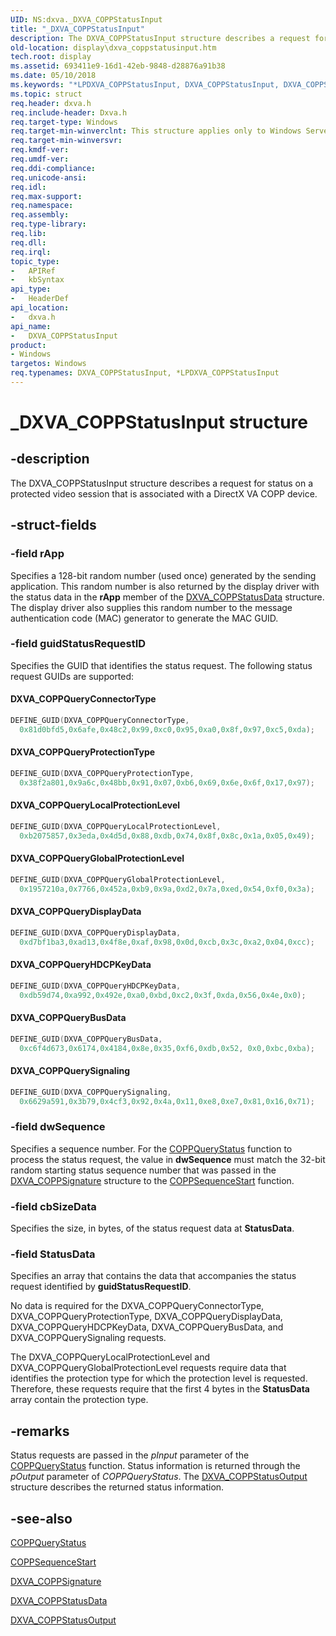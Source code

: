 ```yaml
---
UID: NS:dxva._DXVA_COPPStatusInput
title: "_DXVA_COPPStatusInput"
description: The DXVA_COPPStatusInput structure describes a request for status on a protected video session that is associated with a DirectX VA COPP device.
old-location: display\dxva_coppstatusinput.htm
tech.root: display
ms.assetid: 693411e9-16d1-42eb-9848-d28876a91b38
ms.date: 05/10/2018
ms.keywords: "*LPDXVA_COPPStatusInput, DXVA_COPPStatusInput, DXVA_COPPStatusInput structure [Display Devices], LPDXVA_COPPStatusInput, LPDXVA_COPPStatusInput structure pointer [Display Devices], _DXVA_COPPStatusInput, display.dxva_coppstatusinput, dxva/DXVA_COPPStatusInput, dxva/LPDXVA_COPPStatusInput, dxvaref_d6441478-0fb0-4643-97ec-dbd1ecd90e92.xml"
ms.topic: struct
req.header: dxva.h
req.include-header: Dxva.h
req.target-type: Windows
req.target-min-winverclnt: This structure applies only to Windows Server 2003 with SP1 and later, and Windows XP with SP2 and later.
req.target-min-winversvr: 
req.kmdf-ver: 
req.umdf-ver: 
req.ddi-compliance: 
req.unicode-ansi: 
req.idl: 
req.max-support: 
req.namespace: 
req.assembly: 
req.type-library: 
req.lib: 
req.dll: 
req.irql: 
topic_type:
-	APIRef
-	kbSyntax
api_type:
-	HeaderDef
api_location:
-	dxva.h
api_name:
-	DXVA_COPPStatusInput
product:
- Windows
targetos: Windows
req.typenames: DXVA_COPPStatusInput, *LPDXVA_COPPStatusInput
---
```


# _DXVA_COPPStatusInput structure


## -description


The DXVA_COPPStatusInput structure describes a request for status on a protected video session that is associated with a DirectX VA COPP device.


## -struct-fields




### -field rApp

Specifies a 128-bit random number (used once) generated by the sending application. This random number is also returned by the display driver with the status data in the <b>rApp</b> member of the <a href="https://msdn.microsoft.com/library/windows/hardware/ff563154">DXVA_COPPStatusData</a> structure. The display driver also supplies this random number to the message authentication code (MAC) generator to generate the MAC GUID. 


### -field guidStatusRequestID

Specifies the GUID that identifies the status request. The following status request GUIDs are supported:





#### DXVA_COPPQueryConnectorType

```cpp
DEFINE_GUID(DXVA_COPPQueryConnectorType,
  0x81d0bfd5,0x6afe,0x48c2,0x99,0xc0,0x95,0xa0,0x8f,0x97,0xc5,0xda);
```


#### DXVA_COPPQueryProtectionType

```cpp
DEFINE_GUID(DXVA_COPPQueryProtectionType,
  0x38f2a801,0x9a6c,0x48bb,0x91,0x07,0xb6,0x69,0x6e,0x6f,0x17,0x97);
```

#### DXVA_COPPQueryLocalProtectionLevel

```cpp
DEFINE_GUID(DXVA_COPPQueryLocalProtectionLevel,
  0xb2075857,0x3eda,0x4d5d,0x88,0xdb,0x74,0x8f,0x8c,0x1a,0x05,0x49);
```

#### DXVA_COPPQueryGlobalProtectionLevel

```cpp
DEFINE_GUID(DXVA_COPPQueryGlobalProtectionLevel,
  0x1957210a,0x7766,0x452a,0xb9,0x9a,0xd2,0x7a,0xed,0x54,0xf0,0x3a);
```


#### DXVA_COPPQueryDisplayData

```cpp
DEFINE_GUID(DXVA_COPPQueryDisplayData,
  0xd7bf1ba3,0xad13,0x4f8e,0xaf,0x98,0x0d,0xcb,0x3c,0xa2,0x04,0xcc);
```

#### DXVA_COPPQueryHDCPKeyData

```cpp
DEFINE_GUID(DXVA_COPPQueryHDCPKeyData,
  0xdb59d74,0xa992,0x492e,0xa0,0xbd,0xc2,0x3f,0xda,0x56,0x4e,0x0);
```

#### DXVA_COPPQueryBusData

```cpp
DEFINE_GUID(DXVA_COPPQueryBusData,
  0xc6f4d673,0x6174,0x4184,0x8e,0x35,0xf6,0xdb,0x52, 0x0,0xbc,0xba);
```

#### DXVA_COPPQuerySignaling

```cpp
DEFINE_GUID(DXVA_COPPQuerySignaling,
  0x6629a591,0x3b79,0x4cf3,0x92,0x4a,0x11,0xe8,0xe7,0x81,0x16,0x71);
```

### -field dwSequence

Specifies a sequence number. For the <a href="https://msdn.microsoft.com/library/windows/hardware/ff539652">COPPQueryStatus</a> function to process the status request, the value in <b>dwSequence</b> must match the 32-bit random starting status sequence number that was passed in the <a href="https://msdn.microsoft.com/library/windows/hardware/ff563150">DXVA_COPPSignature</a> structure to the <a href="https://msdn.microsoft.com/library/windows/hardware/ff540421">COPPSequenceStart</a> function.


### -field cbSizeData

Specifies the size, in bytes, of the status request data at <b>StatusData</b>.


### -field StatusData

Specifies an array that contains the data that accompanies the status request identified by <b>guidStatusRequestID</b>. 

No data is required for the DXVA_COPPQueryConnectorType, DXVA_COPPQueryProtectionType, DXVA_COPPQueryDisplayData, DXVA_COPPQueryHDCPKeyData, DXVA_COPPQueryBusData, and DXVA_COPPQuerySignaling requests. 

The DXVA_COPPQueryLocalProtectionLevel and DXVA_COPPQueryGlobalProtectionLevel requests require data that identifies the protection type for which the protection level is requested. Therefore, these requests require that the first 4 bytes in the <b>StatusData</b> array contain the protection type.


## -remarks



Status requests are passed in the <i>pInput</i> parameter of the <a href="https://msdn.microsoft.com/library/windows/hardware/ff539652">COPPQueryStatus</a> function. Status information is returned through the <i>pOutput</i> parameter of <i>COPPQueryStatus</i>. The <a href="https://msdn.microsoft.com/library/windows/hardware/ff563903">DXVA_COPPStatusOutput</a> structure describes the returned status information.




## -see-also




<a href="https://msdn.microsoft.com/library/windows/hardware/ff539652">COPPQueryStatus</a>



<a href="https://msdn.microsoft.com/library/windows/hardware/ff540421">COPPSequenceStart</a>



<a href="https://msdn.microsoft.com/library/windows/hardware/ff563150">DXVA_COPPSignature</a>



<a href="https://msdn.microsoft.com/library/windows/hardware/ff563154">DXVA_COPPStatusData</a>



<a href="https://msdn.microsoft.com/library/windows/hardware/ff563903">DXVA_COPPStatusOutput</a>
 

 

